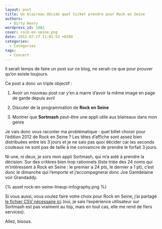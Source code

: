 ```yaml
---
layout: post
title: Un blaireau décide quel ticket prendre pour Rock en Seine
authors:
  - Dirty Henry
wordpress_id: 1082
cover: rock-en-seine.png
date: 2012-07-27 11:01:53 +0200
categories:
  - Catégories
tags:
  - Concert
---
```


Il serait temps de faire un post sur ce blog, ne serait-ce que pour prouver
qu’on existe toujours.

Ce post a donc un triple objectif :

1. Avoir un nouveau post car y’en a marre d’avoir la même image en page de garde
   depuis avril

1. Discuter de la programmation de **Rock en Seine**

1. Montrer que **Sortmash** peut-être une appli utile aux blaireaux dans mon
   genre

Je vais donc vous raconter ma problématique : quel billet choisir pour l’édition
2012 de Rock en Seine ? Les têtes d’affiche sont assez bien distribuées entre
les 3 jours et je ne sais pas quoi décider car les seconds couteaux ne sont pas
de taille à me convaincre de prendre le forfait 3 jours.

Ni une, ni deux, je sors mon appli Sortmash, qui m’a aidé à prendre la décision.
Sur des critères bien trop rationnels (liste triée des 24 noms qui m’intéressent
à Rock en Seine : le premier a 24 pts, le dernier a 1 pt), c’est donc le
dimanche qui l’emporte et j’accompagnerai donc Joe Gantdelaine voir Grandaddy.

{% asset rock-en-seine-lineup-infography.png %}

Si vous aussi, vous voulez faire votre choix pour Rock en Seine, j’ai partagé
[le fichier CSV nécessaire ici](https://www.deadrooster.org/assets/data/rockenseine2012.csv)
(oui, je sais l’expérience utilisateur sur Sortmash est pas vraiment au top,
mais en tout cas, elle me rend de fiers services).

Allez, bisous.
